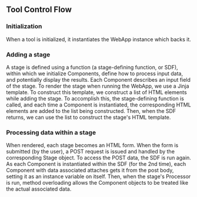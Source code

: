 ## Tool Control Flow
### Initialization
When a tool is initialized, it instantiates the WebApp instance which backs it.
### Adding a stage
A stage is defined using a function (a stage-defining function, or SDF), within which we initialize Components, define 
how to process input data, and potentially display the results. 
Each Component describes an input field of the stage.
To render the stage when running the WebApp, we use a Jinja template.
To construct this template, we construct a list of HTML elements while adding the stage.
To accomplish this, the stage-defining function is called, and each time a Component is instantiated, the corresponding
HTML elements are added to the list being constructed. 
Then, when the SDF returns, we can use the list to construct the stage's HTML template.
### Processing data within a stage
When rendered, each stage becomes an HTML form.
When the form is submitted (by the user), a POST request is issued and handled by the corresponding Stage object.
To access the POST data, the SDF is run again.
As each Component is instantiated within the SDF (for the 2nd time), each Component with data associated attaches gets
it from the post body, setting it as an instance variable on itself.
Then, when the stage's Processor is run, method overloading allows the Component objects to be treated like the actual 
associated data.
